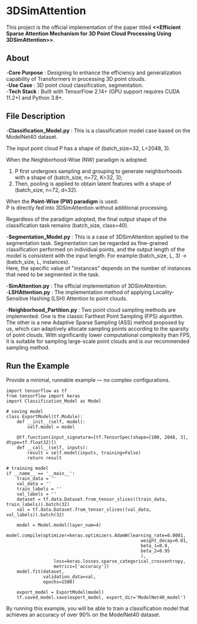 # 3DSimAttention
This project is the official implementation of the paper titled **<<Efficient Sparse Attention Mechanism for 3D Point Cloud Processing Using 3DSimAttention>>**.
## About
-**Core Purpose** : Designing to enhance the efficiency and generalization capability of Transformers in processing 3D point clouds.  
-**Use Case** : 3D point cloud classification, segmentation.  
-**Tech Stack** : Built with TensorFlow 2.14+ (GPU support requires CUDA 11.2+) and Python 3.8+.  
## File Description
-**Classification_Model.py** : This is a classification model case based on the ModelNet40 dataset.  

The input point cloud P has a shape of (batch_size=32, L=2048, 3).  

When the Neighborhood-Wise (NW) paradigm is adopted:  
1. P first undergoes sampling and grouping to generate neighborhoods with a shape of (batch_size, n=72, K=32, 3);  
2. Then, pooling is applied to obtain latent features with a shape of (batch_size, n=72, d=32).  


When the **Point-Wise (PW) paradigm** is used:  
P is directly fed into 3DSimAttention without additional processing.  

Regardless of the paradigm adopted, the final output shape of the classification task remains (batch\_size, class=40).

-**Segmentation_Model.py** : This is a case of 3DSimAttention applied to the segmentation task. Segmentation can be regarded as fine-grained classification performed on individual points, and the output length of the model is consistent with the input length. For example:(batch_size, L, 3) -> (batch_size, L, instances).  
Here, the specific value of "instances" depends on the number of instances that need to be segmented in the task.  

-**SimAttention.py** : The official implementation of 3DSimAttention.  
-**LSHAttention.py** : The implementation method of applying Locality-Sensitive Hashing (LSH) Attention to point clouds.  

-**Neighborhood_Partition.py** :  Two point cloud sampling methods are implemented. One is the classic Farthest Point Sampling (FPS) algorithm. The other is a new Adaptive Sparse Sampling (ASS) method proposed by us, which can adaptively allocate sampling points according to the sparsity of point clouds. With significantly lower computational complexity than FPS, it is suitable for sampling large-scale point clouds and is our recommended sampling method.  

## Run the Example
Provide a minimal, runnable example — no complex configurations.  
```
import tensorflow as tf
from tensorflow import keras
import Classification_Model as Model

# saving model
class ExportModel(tf.Module):
    def __init__(self, model):
        self.model = model

    @tf.function(input_signature=[tf.TensorSpec(shape=[100, 2048, 3], dtype=tf.float32)])
    def __call__(self, inputs):
        result = self.model(inputs, training=False)
        return result

# training model
if __name__ == '__main__':
    train_data = ''
    val_data = ''
    train_labels = ''
    val_labels = ''
    dataset = tf.data.Dataset.from_tensor_slices((train_data, train_labels)).batch(32)
    val = tf.data.Dataset.from_tensor_slices((val_data, val_labels)).batch(32)

    model = Model.model(layer_num=4)
    model.compile(optimizer=keras.optimizers.AdamW(learning_rate=0.0001,
                                                   weight_decay=0.01,
                                                   beta_1=0.9,
                                                   beta_2=0.95
                                                   ),
                  loss=keras.losses.sparse_categorical_crossentropy,
                  metrics=['accuracy'])
    model.fit(dataset,
              validation_data=val,
              epochs=1500)

    export_model = ExportModel(model)
    tf.saved_model.save(export_model, export_dir='ModelNet40_model')
```

By running this example, you will be able to train a classification model that achieves an accuracy of over 90% on the ModelNet40 dataset.

